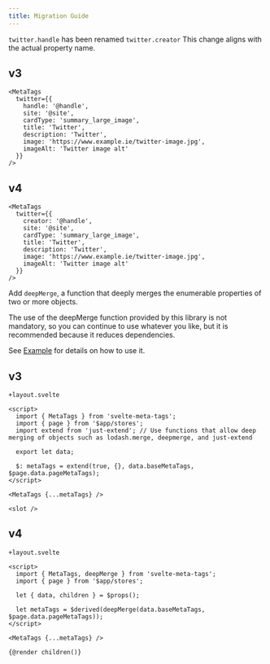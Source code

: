 ```yaml
---
title: Migration Guide
---
```


`twitter.handle` has been renamed `twitter.creator`
This change aligns with the actual property name.

## v3

```svelte
<MetaTags
  twitter={{
    handle: '@handle',
    site: '@site',
    cardType: 'summary_large_image',
    title: 'Twitter',
    description: 'Twitter',
    image: 'https://www.example.ie/twitter-image.jpg',
    imageAlt: 'Twitter image alt'
  }}
/>
```

## v4
```svelte
<MetaTags
  twitter={{
    creator: '@handle',
    site: '@site',
    cardType: 'summary_large_image',
    title: 'Twitter',
    description: 'Twitter',
    image: 'https://www.example.ie/twitter-image.jpg',
    imageAlt: 'Twitter image alt'
  }}
/>
```

Add `deepMerge`, a function that deeply merges the enumerable properties of two or more objects.

The use of the deepMerge function provided by this library is not mandatory, so you can continue to use whatever you like, but it is recommended because it reduces dependencies.

See [Example](https://github.com/oekazuma/svelte-meta-tags/tree/main/example/src/routes) for details on how to use it.

## v3

`+layout.svelte`
```svelte
<script>
  import { MetaTags } from 'svelte-meta-tags';
  import { page } from '$app/stores';
  import extend from 'just-extend'; // Use functions that allow deep merging of objects such as lodash.merge, deepmerge, and just-extend

  export let data;

  $: metaTags = extend(true, {}, data.baseMetaTags, $page.data.pageMetaTags);
</script>

<MetaTags {...metaTags} />

<slot />
```

## v4

`+layout.svelte`
```svelte
<script>
  import { MetaTags, deepMerge } from 'svelte-meta-tags';
  import { page } from '$app/stores';

  let { data, children } = $props();

  let metaTags = $derived(deepMerge(data.baseMetaTags, $page.data.pageMetaTags));
</script>

<MetaTags {...metaTags} />

{@render children()}
```